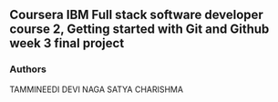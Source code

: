 ## Coursera IBM Full stack software developer course 2, Getting started with Git and Github week 3 final project

### Authors
TAMMINEEDI DEVI NAGA SATYA CHARISHMA
